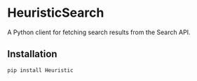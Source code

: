 # HeuristicSearch

A Python client for fetching search results from the Search API.

## Installation

```bash
pip install Heuristic
